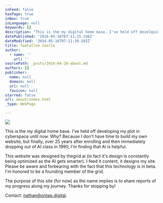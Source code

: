 ```yaml
---
inFeed: false
hasPage: true
inNav: true
inLanguage: null
keywords: []
description: "This is the my digital home base. I've held off developing my plot in cyberspace until now. Why? Because I don't have time to build my own website, but finally, over 25 years after enrolling and then immediately dropping out of AI class in 1990, I'm finding that AI is helpful. "
datePublished: '2016-05-16T07:11:35.248Z'
dateModified: '2016-05-16T07:11:30.585Z'
title: Tantallon Castle
author:
  - name: ''
    url: ''
sourcePath: _posts/2016-04-28-about.md
authors: []
publisher:
  name: null
  domain: null
  url: null
  favicon: null
starred: false
url: about/index.html
_type: WebPage

---
```

![](https://s3-us-west-2.amazonaws.com/the-grid-img/p/6717ea49dbef3ec34a2a4a65c06067b7e66c0b19.jpg)

This is the my digital home base. I've held off developing my plot in cyberspace until now. Why? Because I don't have time to build my own website, but finally, over 25 years after enrolling and then immediately dropping out of AI class in 1990, I'm finding that AI is helpful. 

This website was designed by thegrid.ai (in fact it's design is constantly being optimized as the AI gets smarter). I feed it content, it designs my site. Please be aware and forbearing with the fact that this technology is in beta. I'm honored to be a founding member of the grid.

The purpose of this site (for now) as the name implies is to share reports of my progress along my journey. Thanks for stopping by!

Contact: [nathan@ontap.digital][0].

[0]: mailto:nathan@ontap.digital